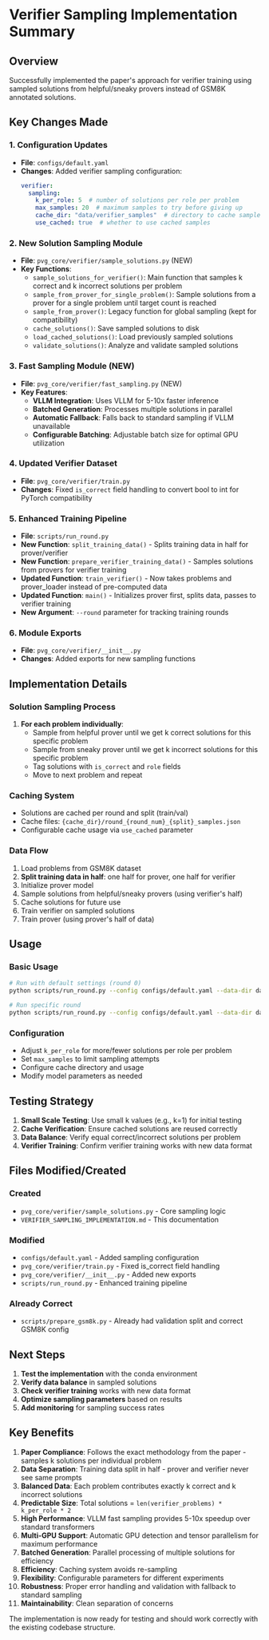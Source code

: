 # Verifier Sampling Implementation Summary

## Overview

Successfully implemented the paper's approach for verifier training using sampled solutions from helpful/sneaky provers instead of GSM8K annotated solutions.

## Key Changes Made

### 1. Configuration Updates
- **File**: `configs/default.yaml`
- **Changes**: Added verifier sampling configuration:
  ```yaml
  verifier:
    sampling:
      k_per_role: 5  # number of solutions per role per problem
      max_samples: 20  # maximum samples to try before giving up
      cache_dir: "data/verifier_samples"  # directory to cache sampled solutions
      use_cached: true  # whether to use cached samples
  ```

### 2. New Solution Sampling Module
- **File**: `pvg_core/verifier/sample_solutions.py` (NEW)
- **Key Functions**:
  - `sample_solutions_for_verifier()`: Main function that samples k correct and k incorrect solutions per problem
  - `sample_from_prover_for_single_problem()`: Sample solutions from a prover for a single problem until target count is reached
  - `sample_from_prover()`: Legacy function for global sampling (kept for compatibility)
  - `cache_solutions()`: Save sampled solutions to disk
  - `load_cached_solutions()`: Load previously sampled solutions
  - `validate_solutions()`: Analyze and validate sampled solutions

### 3. Fast Sampling Module (NEW)
- **File**: `pvg_core/verifier/fast_sampling.py` (NEW)
- **Key Features**:
  - **VLLM Integration**: Uses VLLM for 5-10x faster inference
  - **Batched Generation**: Processes multiple solutions in parallel
  - **Automatic Fallback**: Falls back to standard sampling if VLLM unavailable
  - **Configurable Batching**: Adjustable batch size for optimal GPU utilization

### 4. Updated Verifier Dataset
- **File**: `pvg_core/verifier/train.py`
- **Changes**: Fixed `is_correct` field handling to convert bool to int for PyTorch compatibility

### 5. Enhanced Training Pipeline
- **File**: `scripts/run_round.py`
- **New Function**: `split_training_data()` - Splits training data in half for prover/verifier
- **New Function**: `prepare_verifier_training_data()` - Samples solutions from provers for verifier training
- **Updated Function**: `train_verifier()` - Now takes problems and prover_loader instead of pre-computed data
- **Updated Function**: `main()` - Initializes prover first, splits data, passes to verifier training
- **New Argument**: `--round` parameter for tracking training rounds

### 6. Module Exports
- **File**: `pvg_core/verifier/__init__.py`
- **Changes**: Added exports for new sampling functions

## Implementation Details

### Solution Sampling Process
1. **For each problem individually**:
   - Sample from helpful prover until we get k correct solutions for this specific problem
   - Sample from sneaky prover until we get k incorrect solutions for this specific problem
   - Tag solutions with `is_correct` and `role` fields
   - Move to next problem and repeat

### Caching System
- Solutions are cached per round and split (train/val)
- Cache files: `{cache_dir}/round_{round_num}_{split}_samples.json`
- Configurable cache usage via `use_cached` parameter

### Data Flow
1. Load problems from GSM8K dataset
2. **Split training data in half**: one half for prover, one half for verifier
3. Initialize prover model
4. Sample solutions from helpful/sneaky provers (using verifier's half)
5. Cache solutions for future use
6. Train verifier on sampled solutions
7. Train prover (using prover's half of data)

## Usage

### Basic Usage
```bash
# Run with default settings (round 0)
python scripts/run_round.py --config configs/default.yaml --data-dir data/gsm8k --output-dir outputs/round_001

# Run specific round
python scripts/run_round.py --config configs/default.yaml --data-dir data/gsm8k --output-dir outputs/round_002 --round 1
```

### Configuration
- Adjust `k_per_role` for more/fewer solutions per role per problem
- Set `max_samples` to limit sampling attempts
- Configure cache directory and usage
- Modify model parameters as needed

## Testing Strategy

1. **Small Scale Testing**: Use small k values (e.g., k=1) for initial testing
2. **Cache Verification**: Ensure cached solutions are reused correctly
3. **Data Balance**: Verify equal correct/incorrect solutions per problem
4. **Verifier Training**: Confirm verifier training works with new data format

## Files Modified/Created

### Created
- `pvg_core/verifier/sample_solutions.py` - Core sampling logic
- `VERIFIER_SAMPLING_IMPLEMENTATION.md` - This documentation

### Modified
- `configs/default.yaml` - Added sampling configuration
- `pvg_core/verifier/train.py` - Fixed is_correct field handling
- `pvg_core/verifier/__init__.py` - Added new exports
- `scripts/run_round.py` - Enhanced training pipeline

### Already Correct
- `scripts/prepare_gsm8k.py` - Already had validation split and correct GSM8K config

## Next Steps

1. **Test the implementation** with the conda environment
2. **Verify data balance** in sampled solutions
3. **Check verifier training** works with new data format
4. **Optimize sampling parameters** based on results
5. **Add monitoring** for sampling success rates

## Key Benefits

1. **Paper Compliance**: Follows the exact methodology from the paper - samples k solutions per individual problem
2. **Data Separation**: Training data split in half - prover and verifier never see same prompts
3. **Balanced Data**: Each problem contributes exactly k correct and k incorrect solutions
4. **Predictable Size**: Total solutions = `len(verifier_problems) * k_per_role * 2`
5. **High Performance**: VLLM fast sampling provides 5-10x speedup over standard transformers
6. **Multi-GPU Support**: Automatic GPU detection and tensor parallelism for maximum performance
7. **Batched Generation**: Parallel processing of multiple solutions for efficiency
8. **Efficiency**: Caching system avoids re-sampling
9. **Flexibility**: Configurable parameters for different experiments
10. **Robustness**: Proper error handling and validation with fallback to standard sampling
11. **Maintainability**: Clean separation of concerns

The implementation is now ready for testing and should work correctly with the existing codebase structure.
